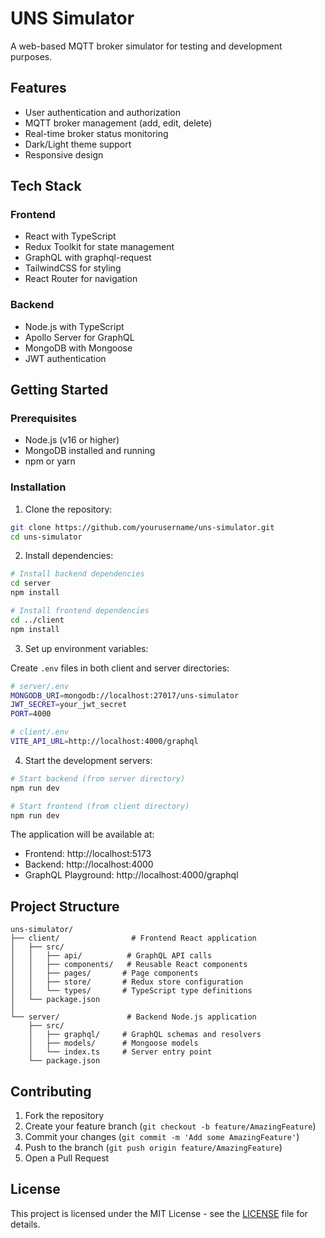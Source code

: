 # UNS Simulator

A web-based MQTT broker simulator for testing and development purposes.

## Features

- User authentication and authorization
- MQTT broker management (add, edit, delete)
- Real-time broker status monitoring
- Dark/Light theme support
- Responsive design

## Tech Stack

### Frontend

- React with TypeScript
- Redux Toolkit for state management
- GraphQL with graphql-request
- TailwindCSS for styling
- React Router for navigation

### Backend

- Node.js with TypeScript
- Apollo Server for GraphQL
- MongoDB with Mongoose
- JWT authentication

## Getting Started

### Prerequisites

- Node.js (v16 or higher)
- MongoDB installed and running
- npm or yarn

### Installation

1. Clone the repository:

```bash
git clone https://github.com/yourusername/uns-simulator.git
cd uns-simulator
```

2. Install dependencies:

```bash
# Install backend dependencies
cd server
npm install

# Install frontend dependencies
cd ../client
npm install
```

3. Set up environment variables:

Create `.env` files in both client and server directories:

```bash
# server/.env
MONGODB_URI=mongodb://localhost:27017/uns-simulator
JWT_SECRET=your_jwt_secret
PORT=4000

# client/.env
VITE_API_URL=http://localhost:4000/graphql
```

4. Start the development servers:

```bash
# Start backend (from server directory)
npm run dev

# Start frontend (from client directory)
npm run dev
```

The application will be available at:

- Frontend: http://localhost:5173
- Backend: http://localhost:4000
- GraphQL Playground: http://localhost:4000/graphql

## Project Structure

```
uns-simulator/
├── client/                # Frontend React application
│   ├── src/
│   │   ├── api/          # GraphQL API calls
│   │   ├── components/   # Reusable React components
│   │   ├── pages/       # Page components
│   │   ├── store/       # Redux store configuration
│   │   └── types/       # TypeScript type definitions
│   └── package.json
│
└── server/               # Backend Node.js application
    ├── src/
    │   ├── graphql/     # GraphQL schemas and resolvers
    │   ├── models/      # Mongoose models
    │   └── index.ts     # Server entry point
    └── package.json
```

## Contributing

1. Fork the repository
2. Create your feature branch (`git checkout -b feature/AmazingFeature`)
3. Commit your changes (`git commit -m 'Add some AmazingFeature'`)
4. Push to the branch (`git push origin feature/AmazingFeature`)
5. Open a Pull Request

## License

This project is licensed under the MIT License - see the [LICENSE](LICENSE) file for details.
